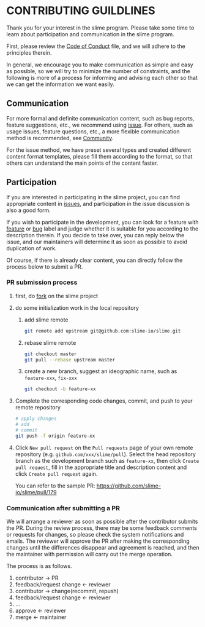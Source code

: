 # CONTRIBUTING GUILDLINES

Thank you for your interest in the slime program. Please take some time to learn about participation and communication in the slime program.

First, please review the [Code of Conduct](./CODE_OF_CONDUCT.md) file, and we will adhere to the principles therein.



In general, we encourage you to make communication as simple and easy as possible, so we will try to minimize the number of constraints, and the following is more of a process for informing and advising each other so that we can get the information we want easily.



## Communication



For more formal and definite communication content, such as bug reports, feature suggestions, etc., we recommend using [issue](https://github.com/slime-io/slime/issues/new/choose). For others, such as usage issues, feature questions, etc., a more flexible communication method is recommended, see [Community](./README.md#Community).



For the issue method, we have preset several types and created different content format templates, please fill them according to the format, so that others can understand the main points of the content faster.



## Participation



If you are interested in participating in the slime project, you can find appropriate content in [issues](https://github.com/slime-io/slime/issues), and participation in the issue discussion is also a good form.

If you wish to participate in the development, you can look for a feature with [feature](https://github.com/slime-io/slime/issues?q=is%3Aopen+is%3Aissue+label%3Afeature) or [bug](https://github.com/slime-io/slime/issues?q=is%3Aopen+is%3Aissue+label%3Afeature+label%3Abug) label and judge whether it is suitable for you according to the description therein. If you decide to take over, you can reply below the issue, and our maintainers will determine it as soon as possible to avoid duplication of work.

Of course, if there is already clear content, you can directly follow the process below to submit a PR.



### PR submission process

1. first, do [fork](https://github.com/slime-io/slime/fork) on the slime project

2. do some initialization work in the local repository

   1. add slime remote

      ```sh
      git remote add upstream git@github.com:slime-io/slime.git
      ```

   2. rebase slime remote

      ```sh
      git checkout master
      git pull --rebase upstream master
      ```

   3. create a new branch, suggest an ideographic name, such as `feature-xxx`, `fix-xxx`

      ```sh
      git checkout -b feature-xx
      ```

3. Complete the corresponding code changes, commit, and push to your remote repository

   ```sh
   # apply changes
   # add 
   # commit
   git push -f origin feature-xx
   ```

   

4. Click `New pull request` on the `Pull requests` page of your own remote repository (e.g. `github.com/xxx/slime/pull`). Select the head repository branch as the development branch such as `feature-xx`, then click `Create pull request`, fill in the appropriate title and description content and click `Create pull request` again.

   You can refer to the sample PR: https://github.com/slime-io/slime/pull/179



### Communication after submitting a PR

We will arrange a reviewer as soon as possible after the contributor submits the PR. During the review process, there may be some feedback comments or requests for changes, so please check the system notifications and emails. The reviewer will approve the PR after making the corresponding changes until the differences disappear and agreement is reached, and then the maintainer with permission will carry out the merge operation.

The process is as follows.

1. contributor -> PR
2. feedback/request change <- reviewer
3. contributor -> change(recommit, repush)
4. feedback/request change <- reviewer
5. ...
6. approve <- reviewer
7. merge <- maintainer

